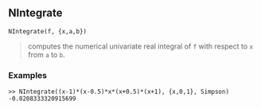 ## NIntegrate
```
NIntegrate(f, {x,a,b})
```
> computes the numerical univariate real integral of `f` with respect to `x` from `a` to `b`.

### Examples
```   
>> NIntegrate((x-1)*(x-0.5)*x*(x+0.5)*(x+1), {x,0,1}, Simpson)
-0.0208333320915699
```